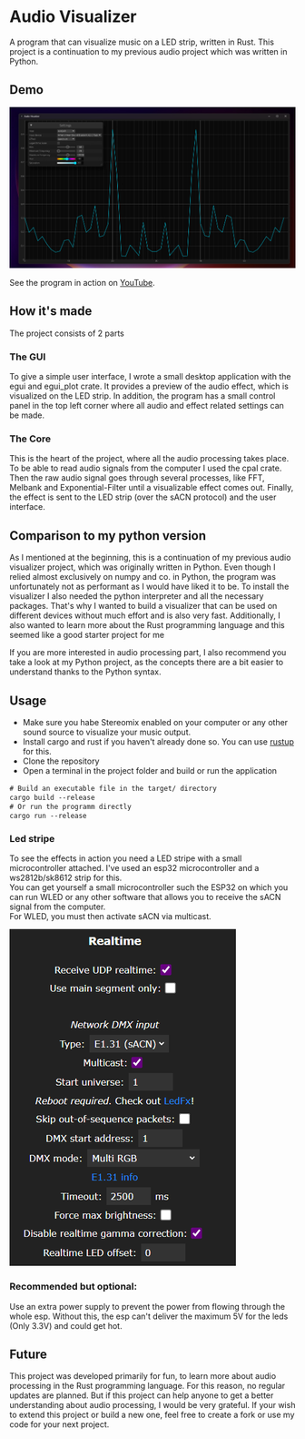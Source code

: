 # Audio Visualizer
A program that can visualize music on a LED strip, written in Rust.
This project is a continuation to my previous audio project which was written in Python.

## Demo

![Demo](images/gui.png)

See the program in action on [YouTube](https://www.youtube.com/watch?v=M1xNktjkvWU).

## How it's made
The project consists of 2 parts

### The GUI
To give a simple user interface, I wrote a small desktop application with the egui and egui_plot crate.
It provides a preview of the audio effect, which is visualized on the LED strip.
In addition, the program has a small control panel in the top left corner where all audio and effect related settings can be made.

### The Core
This is the heart of the project, where all the audio processing takes place. 
To be able to read audio signals from the computer I used the cpal crate.
Then the raw audio signal goes through several processes, like FFT, Melbank and Exponential-Filter until a visualizable effect comes out.
Finally, the effect is sent to the LED strip (over the sACN protocol) and the user interface.

## Comparison to my python version
As I mentioned at the beginning, this is a continuation of my previous audio visualizer project, which was originally written in Python.
Even though I relied almost exclusively on numpy and co. in Python, the program was unfortunately not as performant as I would have liked it to be. 
To install the visualizer I also needed the python interpreter and all the necessary packages. 
That's why I wanted to build a visualizer that can be used on different devices without much effort and is also very fast. 
Additionally, I also wanted to learn more about the Rust programming language and this seemed like a good starter project for me

If you are more interested in audio processing part, I also recommend you take a look at my Python project, as the concepts there are a bit easier to understand thanks to the Python syntax.

## Usage
- Make sure you habe Stereomix enabled on your computer or any other sound source to visualize your music output.
- Install cargo and rust if you haven't already done so. You can use [rustup](https://www.rust-lang.org/tools/install) for this.
- Clone the repository
- Open a terminal in the project folder and build or run the application

```
# Build an executable file in the target/ directory
cargo build --release
# Or run the programm directly 
cargo run --release
```

### Led stripe
To see the effects in action you need a LED stripe with a small microcontroller attached.
I've used an esp32 microcontroller and a ws2812b/sk8612 strip for this. <br>
You can get yourself a small microcontroller such the ESP32 on which you can run WLED or any other software that allows you to receive the sACN signal from the computer. <br>
For WLED, you must then activate sACN via multicast.

![Example](images/wled-sacn.png)


### Recommended but optional:
Use an extra power supply to prevent the power from flowing through the whole esp. Without this, the esp can't deliver the maximum 5V for the leds (Only 3.3V) and could get hot.





## Future
This project was developed primarily for fun, to learn more about audio processing in the Rust programming language. For this reason, no regular updates are planned.
But if this project can help anyone to get a better understanding about audio processing, I would be very grateful.
If your wish to extend this project or build a new one, feel free to create a fork or use my code for your next project.
